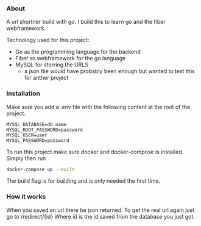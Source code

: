 ### About
A url shortner build with go. I build this to learn go and the fiber webframework.

Technology used for this project:

- Go as the programming language for the backend
- Fiber as webframework for the go language
- MySQL for storring the URLS
    - a json file would have probably been enough but wanted to test this for anther project

### Installation 
Make sure you add a .env file with the following content at the root of the project.
```env
MYSQL_DATABASE=db_name
MYSQL_ROOT_PASSWORD=password
MYSQL_USER=user
MYSQL_PASSWORD=password
```
To run this project make sure docker and docker-compose is installed.
Simply then run
```bash
docker-compose up --build
```
The build flag is for building and is only needed the first time.


### How it works
When you saved an url there be json returned. To get the real url again just go to
/redirect/{id}
Where id is the id saved from the database you just got.